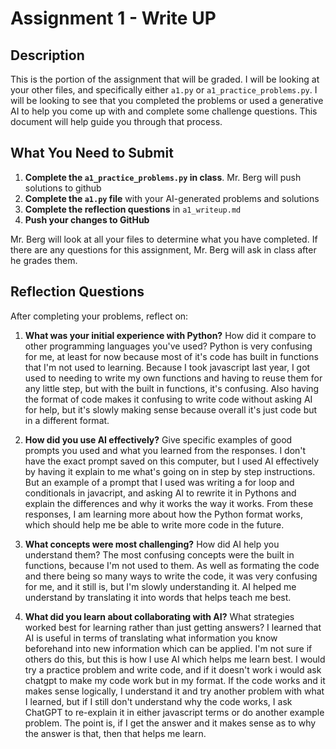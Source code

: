 # Assignment 1 - Write UP

## Description
This is the portion of the assignment that will be graded.  I will be looking at your other files, and specifically either `a1.py` or `a1_practice_problems.py`.  I will be looking to see that you completed the problems or used a generative AI to help you come up with and complete some challenge questions.  This document will help guide you through that process.

## What You Need to Submit
1. **Complete the `a1_practice_problems.py` in class**.  Mr. Berg will push solutions to github
2. **Complete the `a1.py` file** with your AI-generated problems and solutions
3. **Complete the reflection questions** in `a1_writeup.md`
4. **Push your changes to GitHub**

Mr. Berg will look at all your files to determine what you have completed.  If there are any questions for this assignment, Mr. Berg will ask in class after he grades them.


## Reflection Questions

After completing your problems, reflect on:

1. **What was your initial experience with Python?** How did it compare to other programming languages you've used?
   Python is very confusing for me, at least for now because most of it's code has built in functions that I'm not used to learning. Because I took javascript last year, I got used to needing
   to write my own functions and having to reuse them for any little step, but with the built in functions, it's confusing. Also having the format of code makes it confusing to write code
   without asking AI for help, but it's slowly making sense because overall it's just code but in a different format.

3. **How did you use AI effectively?** Give specific examples of good prompts you used and what you learned from the responses.
   I don't have the exact prompt saved on this computer, but I used AI effectively by having it explain to me what's going on in step by step instructions. But an example of a prompt that I used was
   writing a for loop and conditionals in javacript, and asking AI to rewrite it in Pythons and explain the differences and why it works the way it works. From these responses, I am learning more
   about how the Python format works, which should help me be able to write more code in the future.

5. **What concepts were most challenging?** How did AI help you understand them?
   The most confusing concepts were the built in functions, because I'm not used to them. As well as formating the code and there being so many ways to write the code, it was very confusing for me, and it
   still is, but I'm slowly understanding it. AI helped me understand by translating it into words that helps teach me best.

7. **What did you learn about collaborating with AI?** What strategies worked best for learning rather than just getting answers?
   I learned that AI is useful in terms of translating what information you know beforehand into new information which can be applied. I'm not sure if others do this, but this is how I use AI which helps me learn best.
   I would try a practice problem and write code, and if it doesn't work i would ask chatgpt to make my code work but in my format. If the code works and it makes sense logically, I understand it and try another problem
   with what I learned, but if I still don't understand why the code works, I ask ChatGPT to re-explain it in either javascript terms or do another example problem. The point is, if I get the answer and it makes sense
   as to why the answer is that, then that helps me learn.
